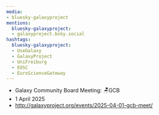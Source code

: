 ```yaml
---
media:
- bluesky-galaxyproject
mentions:
  bluesky-galaxyproject:
  - galaxyproject.bsky.social
hashtags:
  bluesky-galaxyproject:
  - UseGalaxy
  - GalaxyProject
  - UniFreiburg
  - EOSC
  - EuroScienceGateway
---
```

- Galaxy Community Board Meeting: 🪑GCB
- 1 April 2025
- http://galaxyproject.org/events/2025-04-01-gcb-meet/